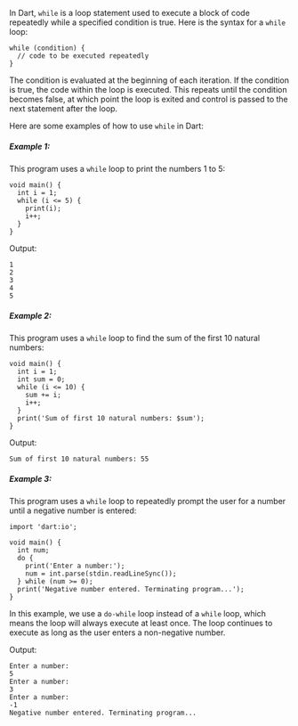 In Dart, `while` is a loop statement used to execute a block of code repeatedly while a specified condition is true. Here is the syntax for a `while` loop:

```
while (condition) {
  // code to be executed repeatedly
}
```

The condition is evaluated at the beginning of each iteration. If the condition is true, the code within the loop is executed. This repeats until the condition becomes false, at which point the loop is exited and control is passed to the next statement after the loop.

Here are some examples of how to use `while` in Dart:

##### Example 1:
This program uses a `while` loop to print the numbers 1 to 5:

```
void main() {
  int i = 1;
  while (i <= 5) {
    print(i);
    i++;
  }
}
```

Output:
```
1
2
3
4
5
```

##### Example 2:
This program uses a `while` loop to find the sum of the first 10 natural numbers:

```
void main() {
  int i = 1;
  int sum = 0;
  while (i <= 10) {
    sum += i;
    i++;
  }
  print('Sum of first 10 natural numbers: $sum');
}
```

Output:
```
Sum of first 10 natural numbers: 55
```

##### Example 3:
This program uses a `while` loop to repeatedly prompt the user for a number until a negative number is entered:

```
import 'dart:io';

void main() {
  int num;
  do {
    print('Enter a number:');
    num = int.parse(stdin.readLineSync());
  } while (num >= 0);
  print('Negative number entered. Terminating program...');
}
```

In this example, we use a `do-while` loop instead of a `while` loop, which means the loop will always execute at least once. The loop continues to execute as long as the user enters a non-negative number.

Output:
```
Enter a number:
5
Enter a number:
3
Enter a number:
-1
Negative number entered. Terminating program...
```